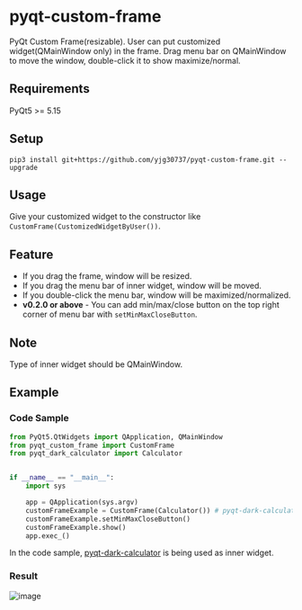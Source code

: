 # pyqt-custom-frame
PyQt Custom Frame(resizable). User can put customized widget(QMainWindow only) in the frame. Drag menu bar on QMainWindow to move the window, double-click it to show maximize/normal. 

## Requirements
PyQt5 >= 5.15

## Setup
```pip3 install git+https://github.com/yjg30737/pyqt-custom-frame.git --upgrade```

## Usage
Give your customized widget to the constructor like ```CustomFrame(CustomizedWidgetByUser())```.

## Feature
* If you drag the frame, window will be resized.
* If you drag the menu bar of inner widget, window will be moved.
* If you double-click the menu bar, window will be maximized/normalized.
* <b>v0.2.0 or above</b> - You can add min/max/close button on the top right corner of menu bar with ```setMinMaxCloseButton```. 

## Note
Type of inner widget should be QMainWindow.

## Example
### Code Sample
```python
from PyQt5.QtWidgets import QApplication, QMainWindow
from pyqt_custom_frame import CustomFrame
from pyqt_dark_calculator import Calculator


if __name__ == "__main__":
    import sys

    app = QApplication(sys.argv)
    customFrameExample = CustomFrame(Calculator()) # pyqt-dark-calculator
    customFrameExample.setMinMaxCloseButton()
    customFrameExample.show()
    app.exec_()
```

In the code sample, <a href="https://github.com/yjg30737/pyqt-dark-calculator.git">pyqt-dark-calculator</a> is being used as inner widget.  

### Result

![image](https://user-images.githubusercontent.com/55078043/150296182-5d1b719b-c59c-44ec-963e-d32e497243a4.png)

